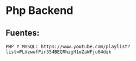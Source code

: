# Php Backend
## Fuentes:
    PHP Y MYSQL: https://www.youtube.com/playlist?list=PLVzwufPir354BEQRhzgH1oZaWFju64dqk
